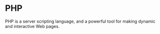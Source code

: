 # PHP

PHP is a server scripting language, and a powerful tool for making dynamic and interactive Web pages.